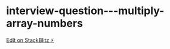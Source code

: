 # interview-question---multiply-array-numbers

[Edit on StackBlitz ⚡️](https://stackblitz.com/edit/typescript-wd8saf)